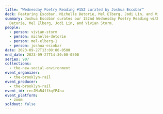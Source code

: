 ```yaml
---
title: "Wednesday Poetry Reading #152 curated by Joshua Escobar"
deck: Featuring Escobar, Michelle Detorie, Mel Elberg, Jodi Lin, and Vivian Storm
summary: Joshua Escobar curates our 152nd Wednesday Poetry Reading with Michelle
  Detorie, Mel Elberg, Jodi Lin, and Vivian Storm.
people:
  - person: vivian-storm
  - person: michelle-detorie
  - person: mel-elberg-1
  - person: joshua-escobar
date: 2023-09-27T13:00:00-0500
end_date: 2023-09-27T14:30:00-0500
series: 907
collections:
  - the-new-social-environment
event_organizer:
  - the-brooklyn-rail
event_producer:
  - the-brooklyn-rail
event_id: recJMaR4ffkqYP4ha
event_platform:
  - zoom
soldout: false
---
```

